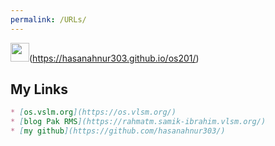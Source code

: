 ```yaml
---
permalink: /URLs/
---
```

<img src="https://i.ibb.co/jycjhwg/back.png" width="30">(https://hasanahnur303.github.io/os201/)

## My Links
```markdown
* [os.vslm.org](https://os.vlsm.org/)
* [blog Pak RMS](https://rahmatm.samik-ibrahim.vlsm.org/)
* [my github](https://github.com/hasanahnur303/)
```
